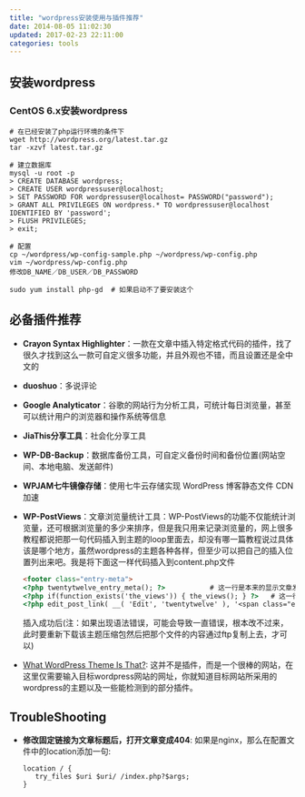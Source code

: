 ```yaml
---
title: "wordpress安装使用与插件推荐"
date: 2014-08-05 11:02:30
updated: 2017-02-23 22:11:00
categories: tools
---
```

## 安装wordpress

### CentOS 6.x安装wordpress

```shell
# 在已经安装了php运行环境的条件下
wget http://wordpress.org/latest.tar.gz
tar -xzvf latest.tar.gz 

# 建立数据库
mysql -u root -p
> CREATE DATABASE wordpress;
> CREATE USER wordpressuser@localhost;
> SET PASSWORD FOR wordpressuser@localhost= PASSWORD("password");
> GRANT ALL PRIVILEGES ON wordpress.* TO wordpressuser@localhost IDENTIFIED BY 'password';
> FLUSH PRIVILEGES;
> exit;

# 配置
cp ~/wordpress/wp-config-sample.php ~/wordpress/wp-config.php
vim ~/wordpress/wp-config.php
修改DB_NAME／DB_USER／DB_PASSWORD

sudo yum install php-gd  # 如果启动不了要安装这个
```

## 必备插件推荐

- **Crayon Syntax Highlighter**：一款在文章中插入特定格式代码的插件，找了很久才找到这么一款可自定义很多功能，并且外观也不错，而且设置还是全中文的

- **duoshuo**：多说评论

- **Google Analyticator**：谷歌的网站行为分析工具，可统计每日浏览量，甚至可以统计用户的浏览器和操作系统等信息

- **JiaThis分享工具**：社会化分享工具

- **WP-DB-Backup**：数据库备份工具，可自定义备份时间和备份位置(网站空间、本地电脑、发送邮件)

- **WPJAM七牛镜像存储**：使用七牛云存储实现 WordPress 博客静态文件 CDN 加速

- **WP-PostViews**：文章浏览量统计工具：WP-PostViews的功能不仅能统计浏览量，还可根据浏览量的多少来排序，但是我只用来记录浏览量的，网上很多教程都说把那一句代码插入到主题的loop里面去，却没有哪一篇教程说过具体该是哪个地方，虽然wordpress的主题各种各样，但至少可以把自己的插入位置列出来吧。我是将下面这一样代码插入到content.php文件

  ```html
  <footer class="entry-meta">
  <?php twentytwelve_entry_meta(); ?>           # 这一行是本来的显示文章发布时间的地方   
  <?php if(function_exists('the_views')) { the_views(); } ?>   # 这一行即是要插入的这一行   
  <?php edit_post_link( __( 'Edit', 'twentytwelve' ), '<span class="edit-link">', '</span>' ); ?>
  ```

  插入成功后(注：如果出现语法错误，可能会导致一直错误，根本改不过来，此时要重新下载该主题压缩包然后把那个文件的内容通过ftp复制上去，才可以)

- [What WordPress Theme Is That?](http://whatwpthemeisthat.com/): 这并不是插件，而是一个很棒的网站，在这里仅需要输入目标wordpress网站的网址，你就知道目标网站所采用的wordpress的主题以及一些能检测到的部分插件。

## TroubleShooting

- **修改固定链接为文章标题后，打开文章变成404**: 如果是nginx，那么在配置文件中的location添加一句:

  ```she
  location / {
     try_files $uri $uri/ /index.php?$args;
  }
  ```




